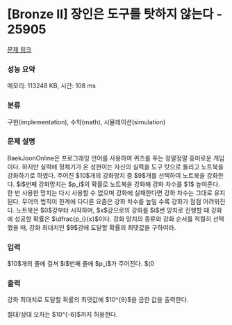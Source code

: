 # [Bronze II] 장인은 도구를 탓하지 않는다 - 25905 

[문제 링크](https://www.acmicpc.net/problem/25905) 

### 성능 요약

메모리: 113248 KB, 시간: 108 ms

### 분류

구현(implementation), 수학(math), 시뮬레이션(simulation)

### 문제 설명

<p>BaekJoonOnline은 프로그래밍 언어를 사용하여 퀴즈를 푸는 정말정말 흥미로운 게임이다. 하지만 실력에 정체기가 온 성현이는 자신의 실력을 도구 탓으로 돌리고 노트북을 강화하기로 하였다. 주어진 $10$개의 강화망치 중 $9$개를 선택하여 노트북을 강화한다. $i$번째 강화망치는 $p_i$의 확률로 노트북을 강화해 강화 차수를 $1$ 높여준다. 한 번 사용한 망치는 다시 사용할 수 없으며 강화에 실패한다면 강화 차수는 그대로 유지된다. 무어의 법칙이 한계에 다다른 요즘은 강화 차수를 높일 수록 강화가 점점 어려워진다. 노트북은 $0$강부터 시작하며, $x$강으로의 강화를 $i$번 망치로 진행할 때 강화에 성공할 확률은 $\dfrac{p_i}{x}$이다. 강화 망치의 종류와 강화 순서를 적절히 선택했을 때, 강화 최대치인 $9$강에 도달할 확률의 최댓값을 구하여라.</p>

### 입력 

 <p>$10$개의 줄에 걸쳐 $i$번째 줄에 $p_i$가 주어진다. $(0<p_i\leq1$; $p_i$는 최대 소수 둘째 자리까지 주어짐$)$</p>

### 출력 

 <p>강화 최대치로 도달할 확률의 최댓값에 $10^{9}$을 곱한 값을 출력한다.</p>

<p>절대/상대 오차는 $10^{-6}$까지 허용한다.</p>


